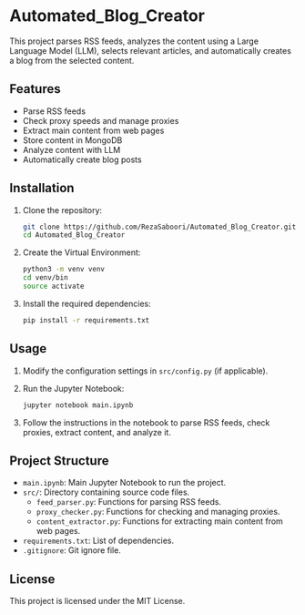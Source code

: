 # Automated_Blog_Creator

This project parses RSS feeds, analyzes the content using a Large Language Model (LLM), selects relevant articles, and automatically creates a blog from the selected content.

## Features

- Parse RSS feeds
- Check proxy speeds and manage proxies
- Extract main content from web pages
- Store content in MongoDB
- Analyze content with LLM
- Automatically create blog posts

## Installation

1. Clone the repository:
    ```sh
    git clone https://github.com/RezaSaboori/Automated_Blog_Creator.git
    cd Automated_Blog_Creator
    ```
2. Create the Virtual Environment:
    ```sh
    python3 -m venv venv
    cd venv/bin
    source activate
    ```
3. Install the required dependencies:
    ```sh
    pip install -r requirements.txt
    ```

## Usage

1. Modify the configuration settings in `src/config.py` (if applicable).

2. Run the Jupyter Notebook:
    ```sh
    jupyter notebook main.ipynb
    ```

3. Follow the instructions in the notebook to parse RSS feeds, check proxies, extract content, and analyze it.

## Project Structure

- `main.ipynb`: Main Jupyter Notebook to run the project.
- `src/`: Directory containing source code files.
  - `feed_parser.py`: Functions for parsing RSS feeds.
  - `proxy_checker.py`: Functions for checking and managing proxies.
  - `content_extractor.py`: Functions for extracting main content from web pages.
- `requirements.txt`: List of dependencies.
- `.gitignore`: Git ignore file.

## License

This project is licensed under the MIT License.
